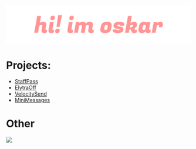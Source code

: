 <!--

---- CSS ----
Does not work on github
<style>
    h1 {
        font-size: 5vh;
        font-weight: 100;
    }

    li {
        color: lightgreen;
        list-style-type: square;
    }

    li a {
        color: lightgreen;
    }
</style>

-->

<!-- HTML -->
<img src="media/oskarzyg/oskarzyg-header.png">
<h1>Projects:</h1>
<ul>
    <li><a href="https://github.com/OskarsMC-Network/StaffPass">StaffPass</a></li>
    <li><a href="https://github.com/OskarsMC-Network/ElytraOff">ElytraOff</a></li>
    <li><a href="https://github.com/OskarsMC-Network/VelocitySend">VelocitySend</a></li>
    <li><a href="https://github.com/OskarsMC-Network/MiniMessages">MiniMessages</a></li>
</ul>

<h1>Other</h1>
<img src="https://github-readme-stats.vercel.app/api?username=oskarzyg&theme=dracula&show_icons=false">
